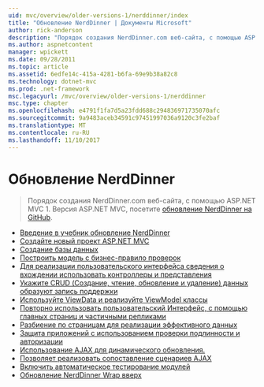 ```yaml
---
uid: mvc/overview/older-versions-1/nerddinner/index
title: "Обновление NerdDinner | Документы Microsoft"
author: rick-anderson
description: "Порядок создания NerdDinner.com веб-сайта, с помощью ASP.NET MVC 1. Для версии ASP.NET MVC 3 посетите обновление nerddinner на GitHub."
ms.author: aspnetcontent
manager: wpickett
ms.date: 09/28/2011
ms.topic: article
ms.assetid: 6edfe14c-415a-4281-b6fa-69e9b38a82c8
ms.technology: dotnet-mvc
ms.prod: .net-framework
msc.legacyurl: /mvc/overview/older-versions-1/nerddinner
msc.type: chapter
ms.openlocfilehash: e4791f1fa7d5a23fdd688c294836971735070afc
ms.sourcegitcommit: 9a9483aceb34591c97451997036a9120c3fe2baf
ms.translationtype: MT
ms.contentlocale: ru-RU
ms.lasthandoff: 11/10/2017
---
```

<a name="nerddinner"></a>Обновление NerdDinner
====================
> Порядок создания NerdDinner.com веб-сайта, с помощью ASP.NET MVC 1. Версия ASP.NET MVC, посетите [обновление NerdDinner на GitHub](https://github.com/AspNetMVPSamples/NerdDinner).


- [Введение в учебник обновление NerdDinner](introducing-the-nerddinner-tutorial.md)
- [Создайте новый проект ASP.NET MVC](create-a-new-aspnet-mvc-project.md)
- [Создание базы данных](create-a-database.md)
- [Построить модель с бизнес-правило проверок](build-a-model-with-business-rule-validations.md)
- [Для реализации пользовательского интерфейса сведения о вхождении использовать контроллеры и представления](use-controllers-and-views-to-implement-a-listingdetails-ui.md)
- [Укажите CRUD (Создание, чтение, обновление и удаление) данных образуют запись поддержки](provide-crud-create-read-update-delete-data-form-entry-support.md)
- [Используйте ViewData и реализуйте ViewModel классы](use-viewdata-and-implement-viewmodel-classes.md)
- [Повторно использовать пользовательский Интерфейс, с помощью главных страниц и частичными репликами](re-use-ui-using-master-pages-and-partials.md)
- [Разбиение по страницам для реализации эффективного данных](implement-efficient-data-paging.md)
- [Защита приложений с использованием проверки подлинности и авторизации](secure-applications-using-authentication-and-authorization.md)
- [Использование AJAX для динамического обновления.](use-ajax-to-deliver-dynamic-updates.md)
- [Позволяет реализовать сопоставление сценариев AJAX](use-ajax-to-implement-mapping-scenarios.md)
- [Включить автоматическое тестирование модулей](enable-automated-unit-testing.md)
- [Обновление NerdDinner Wrap вверх](nerddinner-wrap-up.md)
